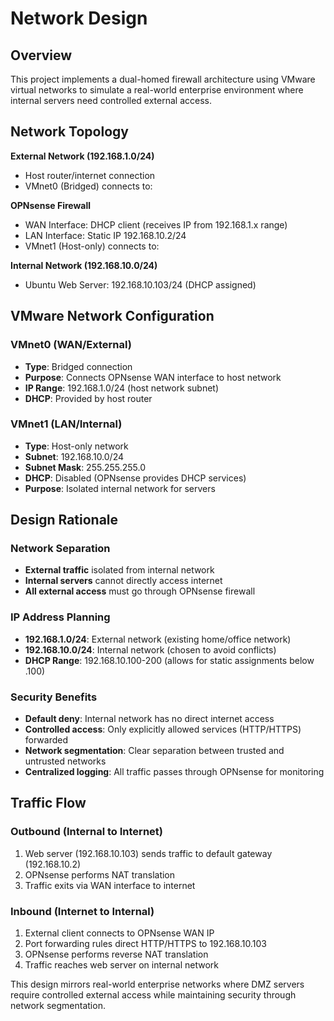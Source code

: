 # Network Design

## Overview

This project implements a dual-homed firewall architecture using VMware virtual networks to simulate a real-world enterprise environment where internal servers need controlled external access.

## Network Topology

**External Network (192.168.1.0/24)**
- Host router/internet connection
- VMnet0 (Bridged) connects to:

**OPNsense Firewall**
- WAN Interface: DHCP client (receives IP from 192.168.1.x range)
- LAN Interface: Static IP 192.168.10.2/24
- VMnet1 (Host-only) connects to:

**Internal Network (192.168.10.0/24)**
- Ubuntu Web Server: 192.168.10.103/24 (DHCP assigned)

## VMware Network Configuration

### VMnet0 (WAN/External)
- **Type**: Bridged connection
- **Purpose**: Connects OPNsense WAN interface to host network
- **IP Range**: 192.168.1.0/24 (host network subnet)
- **DHCP**: Provided by host router

### VMnet1 (LAN/Internal)
- **Type**: Host-only network
- **Subnet**: 192.168.10.0/24
- **Subnet Mask**: 255.255.255.0
- **DHCP**: Disabled (OPNsense provides DHCP services)
- **Purpose**: Isolated internal network for servers

## Design Rationale

### Network Separation
- **External traffic** isolated from internal network
- **Internal servers** cannot directly access internet
- **All external access** must go through OPNsense firewall

### IP Address Planning
- **192.168.1.0/24**: External network (existing home/office network)
- **192.168.10.0/24**: Internal network (chosen to avoid conflicts)
- **DHCP Range**: 192.168.10.100-200 (allows for static assignments below .100)

### Security Benefits
- **Default deny**: Internal network has no direct internet access
- **Controlled access**: Only explicitly allowed services (HTTP/HTTPS) forwarded
- **Network segmentation**: Clear separation between trusted and untrusted networks
- **Centralized logging**: All traffic passes through OPNsense for monitoring

## Traffic Flow

### Outbound (Internal to Internet)
1. Web server (192.168.10.103) sends traffic to default gateway (192.168.10.2)
2. OPNsense performs NAT translation
3. Traffic exits via WAN interface to internet

### Inbound (Internet to Internal)
1. External client connects to OPNsense WAN IP
2. Port forwarding rules direct HTTP/HTTPS to 192.168.10.103
3. OPNsense performs reverse NAT translation
4. Traffic reaches web server on internal network

This design mirrors real-world enterprise networks where DMZ servers require controlled external access while maintaining security through network segmentation.
